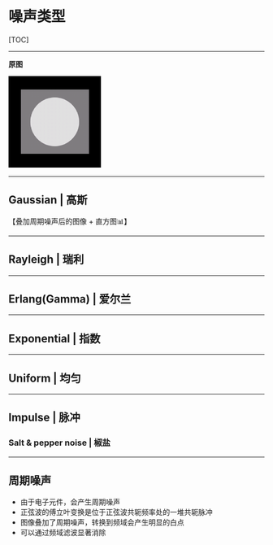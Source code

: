 # 噪声类型



[TOC]

------

**原图**

<img src="Resources/demo.png" alt="demo" style="zoom:50%;" />

------

## Gaussian | 高斯

【叠加周期噪声后的图像 + 直方图📊】

------

## Rayleigh | 瑞利



------

## Erlang(Gamma) | 爱尔兰



------

## Exponential | 指数



------

## Uniform | 均匀



------

## Impulse | 脉冲

### Salt & pepper noise | 椒盐



------

## 周期噪声

- 由于电子元件，会产生周期噪声
- 正弦波的傅立叶变换是位于正弦波共轭频率处的一堆共轭脉冲
- 图像叠加了周期噪声，转换到频域会产生明显的白点
- 可以通过频域滤波显著消除